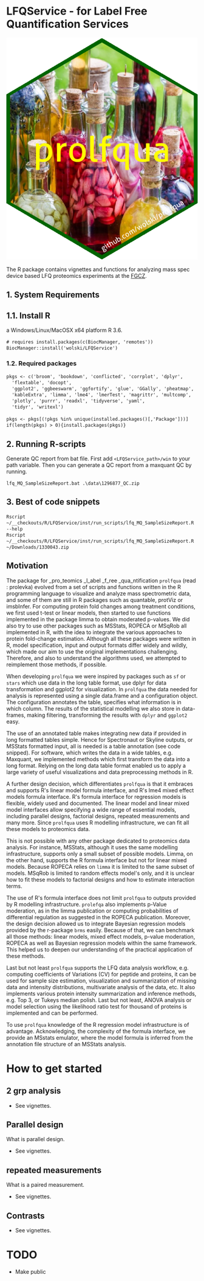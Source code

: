 # LFQService - for Label Free Quantification Services

![prolfqua](inst/Figures/imgfile.png)

The R package contains vignettes and functions for analyzing mass spec device based LFQ proteomics experiments at the [FGCZ](http://www.fgcz.ch/).


## 1. System Requirements  

## 1.1. Install R

a Windows/Linux/MacOSX x64 platform R 3.6.

```{r}
# requires install.packages(c(BiocManager, 'remotes'))
BiocManager::install('wolski/LFQService')
```

### 1.2. Required packages

```{r}
pkgs <- c('broom', 'bookdown', 'conflicted', 'corrplot', 'dplyr',
  'flextable', 'docopt',
  'ggplot2', 'ggbeeswarm', 'ggfortify', 'glue', 'GGally', 'pheatmap',
  'kableExtra', 'limma', 'lme4', 'lmerTest', 'magrittr', 'multcomp',
  'plotly', 'purrr', 'readxl', 'tidyverse', 'yaml',
  'tidyr', 'writexl')

pkgs <- pkgs[(!pkgs %in% unique(installed.packages()[,'Package']))]
if(length(pkgs) > 0){install.packages(pkgs)}
```



## 2. Running R-scripts

Generate QC report from bat file.
First add `<LFQService_path>/win` to your path variable. Then you can generate a QC report from a maxquant QC by running.


```
lfq_MQ_SampleSizeReport.bat .\data\1296877_QC.zip
```


## 3. Best of code snippets


```
Rscript ~/__checkouts/R/LFQService/inst/run_scripts/lfq_MQ_SampleSizeReport.R --help
Rscript ~/__checkouts/R/LFQService/inst/run_scripts/lfq_MQ_SampleSizeReport.R ~/Downloads/1330043.zip
```


## Motivation

The package for _pro_teomics _l_abel _f_ree _qua_ntification `prolfqua` (read : prolevka) evolved from a set of scripts and functions written in the R programming language to visualize and analyze mass spectrometric data, and some of them are still in R packages such as quantable, protViz or imsbInfer. For computing protein fold changes among treatment conditions, we first used t-test or linear models, then started to use functions implemented in the package limma to obtain moderated p-values. We did also try to use other packages such as MSStats, ROPECA or MSqRob all implemented in R, with the idea to integrate the various approaches to protein fold-change estimation. Although all these packages were written in R,  model specification, input and output formats differ widely and wildly, which made our aim to use the original implementations challenging. Therefore, and also to understand the algorithms used, we attempted to reimplement those methods, if possible. 

When developing `prolfqua` we were inspired by packages such as `sf` or `stars` which use data in the long table format, use dplyr for data transformation and ggplot2 for visualization. In `prolfqua` the data needed for analysis is represented using a single data.frame and a configuration object. The configuration annotates the table, specifies what information is in which column. The results of the statistical modelling we also store in data-frames, making filtering, transforming the results with `dplyr` and `ggplot2` easy.

The use of an annotated table makes integrating new data if provided in long formatted tables simple. Hence for Spectronaut or Skyline outputs, or MSStats formatted input, all is needed is a table annotation (see code snipped). For software, which writes the data in a wide tables, e.g. Maxquant, we implemented methods which first transform the data into a long format.  Relying on the long data table format enabled us to apply a large variety of useful visualizations and data preprocessing methods in R. 

A further design decision, which differentiates `prolfqua` is that it embraces and supports R's linear model formula interface, and R's lme4 mixed effect models formula interface. R's formula interface for regression models is flexible, widely used and documented. The linear model and linear mixed model interfaces allow specifying a wide range of essential models, including parallel designs, factorial designs, repeated measurements and many more. Since `prolfqua` uses R modelling infrastructure, we can fit all these models to proteomics data.

This is not possible with any other package dedicated to proteomics data analysis. For instance, MSStats, although it uses the same modelling infrastructure, supports only a small subset of possible models. Limma, on the other hand, supports the R formula interface but not for linear mixed models. Because ROPECA relies on `limma` it is limited to the same subset of models. MSqRob is limited to random effects model's only, and it is unclear how to fit these models to factorial designs and how to estimate interaction terms.


The use of R's formula interface does not limit `prolfqua` to outputs provided by R modelling infrastructure. `prolefqa` also implements p-Value moderation, as in the limma publication or computing probabilities of differential regulation as suggested in the ROPECA publication. 
Moreover, the design decision allowed us to integrate Bayesian regression models provided by the r-package `brms` easily. Because of that, we can benchmark all those methods: linear models, mixed effect models, p-value moderation, ROPECA as well as Bayesian regression models within the same framework. This helped us to deepen our understanding of the practical application of these methods.

Last but not least `prolfqua` supports the LFQ data analysis workflow, e.g. computing coefficients of Variations (CV) for peptide and proteins, it can be used for sample size estimation, visualization and summarization of missing data and intensity distributions, multivariate analysis of the data, etc.
It also implements various protein intensity summarization and inference methods, e.g. Top 3, or Tukeys median polish. Last but not least, ANOVA analysis or model selection using the likelihood ratio test for thousand of proteins is implemented and can be performed.


To use `prolfqua` knowledge of the R regression model infrastructure is of advantage. Acknowledging, the complexity of the formula interface, we provide an  MSstats emulator, where the model formula is inferred from the annotation file structure of an MSStats analysis.


# How to get started

## 2 grp analysis
- See vignettes.

## Parallel design
What is parallel design.
- See vignettes.

## repeated measurements
What is a paired measurement.
- See vignettes.

## Contrasts
- See vignettes.


# TODO
- Make public

